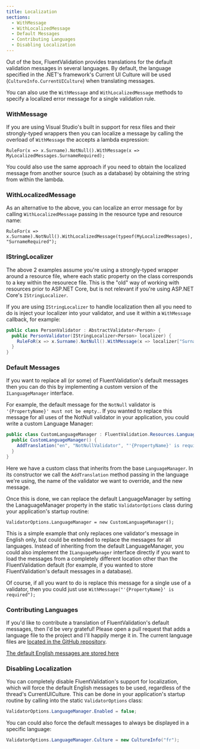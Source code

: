 ```yaml
---
title: Localization
sections:
  - WithMessage
  - WithLocalizedMessage
  - Default Messages
  - Contributing Languages
  - Disabling Localization
---
```

Out of the box, FluentValidation provides translations for the default validation messages in several languages. By default, the language specified in the .NET's framework's Current UI Culture will be used (`CultureInfo.CurrentUICulture`) when translating messages. 

You can also use the `WithMessage` and `WithLocalizedMessage` methods to specify a localized error message for a single validation rule.

### WithMessage
If you are using Visual Studio's built in support for resx files and their strongly-typed wrappers then you can localize a message by calling the overload of `WithMessage` the accepts a lambda expression:

```
RuleFor(x => x.Surname).NotNull().WithMessage(x => MyLocalizedMessages.SurnameRequired);
```
You could also use the same approach if you need to obtain the localized message from another source (such as a database) by obtaining the string from within the lambda. 

### WithLocalizedMessage

As an alternative to the above, you can localize an error message for by calling `WithLocalizedMessage` passing in the resource type and resource name:

```
RuleFor(x => x.Surname).NotNull().WithLocalizedMessage(typeof(MyLocalizedMessages), "SurnameRequired");
```

### IStringLocalizer

The above 2 examples assume you're using a strongly-typed wrapper around a resource file, where each static property on the class corresponds to a key within the resourece file. This is the "old" way of working with resources prior to ASP.NET Core, but is not relevant if you're using ASP.NET Core's `IStringLocalizer`. 

If you are using `IStringLocalizer` to handle localization then all you need to do is inject your localizer into your validator, and use it within a `WithMessage` callback, for example:

```csharp
public class PersonValidator : AbstractValidator<Person> {
  public PersonValidator(IStringLocalizer<Person> localizer) {
    RuleFoR(x => x.Surname).NotNull().WithMessage(x => localizer["Surname is required"]);
  }
}
```

### Default Messages 
If you want to replace all (or some) of FluentValidation's default messages then you can do this by implementing a custom version of the `ILanguageManager` interface. 

For example, the default message for the `NotNull` validator is `'{PropertyName}' must not be empty.`. If you wanted to replace this message for all uses of the NotNull validator in your application, you could write a custom Language Manager:

```csharp
public class CustomLanguageManager : FluentValidation.Resources.LanguageManager {
  public CustomLanguageManager() {
    AddTranslation("en", "NotNullValidator", "'{PropertyName}' is required.");
  }
}
```

Here we have a custom class that inherits from the base `LanguageManager`. In its constructor we call the `AddTranslation` method passing in the language we're using, the name of the validator we want to override, and the new message.

Once this is done, we can replace the default LanguageManager by setting the LanaguageManager property in the static `ValidatorOptions` class during your application's startup routine:

```
ValidatorOptions.LanguageManager = new CustomLanguageManager();
```

This is a simple example that only replaces one validator's message in English only, but could be extended to replace the messages for all languages. Instead of inheriting from the default LanguageManager, you could also implement the `ILanguageManager` interface directly if you want to load the messages from a completely different location other than the FluentValidation default (for example, if you wanted to store FluentValidation's default messages in a database).  

Of course, if all you want to do is replace this message for a single use of a validator, then you could just use `WithMessage("'{PropertyName}' is required");`

### Contributing Languages
If you'd like to contribute a translation of FluentValidation's default messages, then I'd be very grateful! Please open a pull request that adds a language file to the project and I'll happily merge it in. The current language files are [located in the GitHub repository](https://github.com/JeremySkinner/FluentValidation/tree/master/src/FluentValidation/Resources/Languages). 

[The default English messages are stored here](https://github.com/JeremySkinner/FluentValidation/blob/master/src/FluentValidation/Resources/Languages/EnglishLanguage.cs)

### Disabling Localization
You can completely disable FluentValidation's support for localization, which will force the default English messages to be used, regardless of the thread's CurrentUICulture. This can be done in your application's startup routine by calling into the static `ValidatorOptions` class:

```csharp
ValidatorOptions.LanguageManager.Enabled = false; 
``` 
You can could also force the default messages to always be displayed in a specific language:

```csharp
ValidatorOptions.LanguageManager.Culture = new CultureInfo("fr");
```
